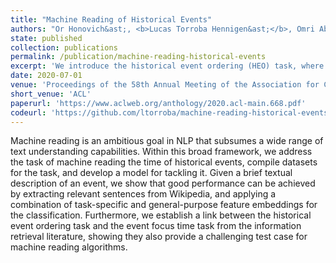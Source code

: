 ```yaml
---
title: "Machine Reading of Historical Events"
authors: "Or Honovich&ast;, <b>Lucas Torroba Hennigen&ast;</b>, Omri Abend, Shay B. Cohen"
state: published
collection: publications
permalink: /publication/machine-reading-historical-events
excerpt: 'We introduce the historical event ordering (HEO) task, where a series of short textual descriptions of historical events, potentially alongside some additional information, are ordered chronologically. We compile two datasets for this task, and compare the performance of two models in it.'
date: 2020-07-01
venue: 'Proceedings of the 58th Annual Meeting of the Association for Computational Linguistics'
short_venue: 'ACL'
paperurl: 'https://www.aclweb.org/anthology/2020.acl-main.668.pdf'
codeurl: 'https://github.com/ltorroba/machine-reading-historical-events'
---
```

Machine reading is an ambitious goal in NLP that subsumes a wide range of text understanding capabilities. Within this broad framework, we address the task of machine reading the time of historical events, compile datasets for the task, and develop a model for tackling it. Given a brief textual description of an event, we show that good performance can be achieved by extracting relevant sentences from Wikipedia, and applying a combination of task-specific and general-purpose feature embeddings for the classification. Furthermore, we establish a link between the historical event ordering task and the event focus time task from the information retrieval literature, showing they also provide a challenging test case for machine reading algorithms.
